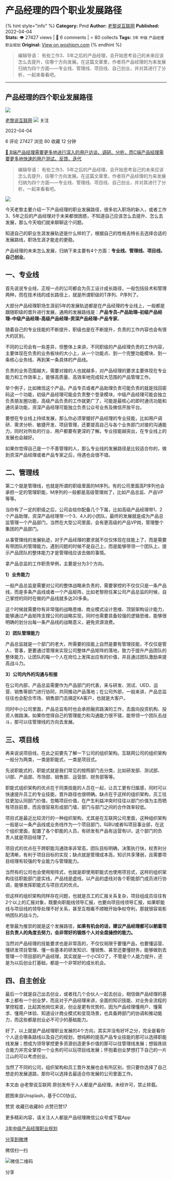 # 产品经理的四个职业发展路径
{% hint style="info" %}
**Category:** Pmd
**Author:** [老黎说互联网](https://www.woshipm.com/u/696676)
**Published:** 2022-04-04  
**Stats:** 👁️ 27427 views | 💬 6 comments | ⭐ 80 collects
**Tags:** `3年` `中级` `产品经理职业规划`
**Original:** [View on woshipm.com](https://www.woshipm.com/pmd/5379827.html)
{% endhint %}
> 编辑导语： 有些工作3、5年之后的产品经理，会开始思考自己的未来应该怎么去提升，往哪个方向发展。在这篇文章里，作者将产品经理的为来发展归纳为四个方面——专业线、管理线、项目线、自己创业，并对其进行了分析，一起来看看吧。

---

## 产品经理的四个职业发展路径

[![](https://static.woshipm.com/WX_U_201806_20180605135121_9401.jpg?imageView2/1/w/72/h/72/q/100)](https://www.woshipm.com/u/696676)

[老黎说互联网](https://www.woshipm.com/u/696676) ![](https://static.woshipm.com/tag/1101_1@2x.png) 关注

2022-04-04

6 评论 27427 浏览 80 收藏 12 分钟

[🔗 B端产品经理需要更多地进行深入的用户访谈、调研、分析，而C端产品经理需要更多地快速的用户测试、反馈、迭代](https://ke.qidianla.com/courses/bcpm)

> 编辑导语： 有些工作3、5年之后的产品经理，会开始思考自己的未来应该怎么去提升，往哪个方向发展。在这篇文章里，作者将产品经理的为来发展归纳为四个方面——专业线、管理线、项目线、自己创业，并对其进行了分析，一起来看看吧。

![](https://image.woshipm.com/wp-files/2022/04/ZZr4rxCEqJbkbcHodvKD.jpg)

今天老黎主要介绍一下产品经理的职业发展路径，很多初入职场的新人，或者工作3、5年之后的产品经理对于未来都很困惑，不知道自己应该怎么去提升、怎么去发展，那么今天咱们就来聊聊这个问题。

知道自己的职业生涯发展轨迹是什么样的了，根据自己的性格去特长去选择合适的发展路线，职场生涯才能走的更稳。

产品经理的未来怎么发展，归纳下来主要有4个方面：**专业线、管理线、项目线、自己创业**。

## 一、专业线

首先说说专业线，正规一点的公司都会为员工设计成长路径，一般包括技术和管理两种，而在技术线的成长路径上，就是所谓职级的T序列、P序列了。

大部分产品经理职场生涯前5年的发展轨迹都是在产品经理的专业线上，一般都是跟随职级的晋升进行发展，通用的发展路线是：**产品专员–产品助理–初级产品经理–中级产品经理–高级产品经理–资深产品经理–产品专家**。

随着自己的专业技能的不断提升，职级也是在不断提升，负责的工作内容也会有很大的区别。

不同的公司会有一些差异，但整体上来讲，不同职级的产品经理负责的工作内容，主要体现在负责的业务板块的大小上，从一个功能点、到一个完整功能模块、到一条核心业务线、再到某一条具体的产品线。

负责的业务范围越大，需要对接的人也就越多，对产品经理的要求主要体现在专业能力和工作效率上，能够高质量、高效率地完成较大范围的产品管理工作。

举个例子，比如微信这个产品，产品专员或者产品助理负责可能负责的就是找回密码这一个功能，初级产品经理可能会负责整个登录模块，中级产品经理可能会独立负责朋友圈功能，高级产品负责的工作就更广了，可能是最核心的即时通讯功能和通讯录功能，资深产品经理可能独立负责公众号业务及微信开放平台。

要想在专业线上持续发展，那么你必须掌握好产品经理的专业技能，比如用户调研、需求分析、敏捷开发、项目管理，还要提高自己与各个业务部门对接的沟通能力，同时对所处的行业、用户都要有更深的了解。专业技能越突出，在专业线上的发展也会越好。

如果你觉得自己是一个不善管理的人，那么专业线的发展路径是比较适合你的，做到资深产品经理或者产品专家之后，待遇也会很不错。

## 二、管理线

第二个就是管理线，也就是所谓的职级里面的M序列。有的公司里面高P序列也会承担一定的管理职能，M序列的一般都是高级管理岗了，比如产品总监、产品VP等等。

当你有了一定的职级之后，公司会给你配备几个下属，比如高级产品经理带1、2个产品助理，资深产品经理带一个3、4人的小团队，最终的发展就是成为产品总监管理一个产品部门，当然在大型公司里面，会有更高级的产品VP岗，管理整个集团的产品部门。

从事管理线的发展轨迹，对于产品经理的要求就不仅仅体现在技能上了，而是需要有带团队的管理能力，遇到问题的时候不是自己上，而是能够带领一个团队上，提示产品团队的整体能力才是管理线应该去做的事情。

拿产品总监的工作职责举例，主要是分为3个方向。

**1）业务能力**

一般产品总监是需要对公司的整体战略来负责的，需要掌控的不仅仅只是一条产品线，而是多条产品线或者一个产品矩阵，比如老黎担任某公司产品总监的时候，自己掌控的同时在做的产品线就多达20多条。

这个时候就需要你有非常强的战略思维、商业模式设计思维、顶层架构设计能力，能够通过产品矩阵支撑公司的战略实现，同时也需要具备较强的逻辑思维，能够很明确的划分出每一条产品线的战略意义，避免资源浪费。

**2）团队管理能力**

产品总监就是一个部门的老大，所需要的技能上自然是要有管理技能，不仅仅是管人、管事，更要通过管理来实现公司整体产品矩阵的落地，致力于提升产品团队的整体能力，让团队的每一个人在岗位上发挥出应有的价值，并且通过团队激励来提高战斗力。

**3）公司内外的沟通与衔接**

在公司内部，产品总监需要作为产品部门的代表，来与研发、测试、UED、运营、销售等部门进行协同，共同推动产品落地；在公司外部，一般来讲，产品总监往往也会配合市场、销售部门去搞定KA客户，也就是大客户。

同时中小公司里面，产品总监有时也会承担融资路演的工作，去面向投资机构、投资人做路演。如果你觉得自己的管理能力和沟通能力很不错，能带领一个团队去战斗，那可以往管理线的方向去发展。

## 三、项目线

再来说说项目线，在此之前要先了解一下公司的组织架构。互联网公司的组织架构一般分为两类，一类是职能式，一类是项目式。

先说职能式的，职能式就是我们常见的按照部门去分类，比如研发部、测试部、UI部、产品部、市场部、销售部、运营部、财务部等等。

职能式组织架构的优点在于同类技能的人员在一起，让员工更有归属感，同时可以快速提升员工的专业技能，晋升路径也很明确。缺点在于这样的组织架构，员工往往更加认同部门价值，忽略项目价值，在产生利益冲突时往往以部门价值为主而牺牲项目前景，而且很容易形成部门墙，部门与部门之间的合作效率较低。

项目式是最近比较流行的一种组织架构，尤其是在互联网公司里面，这种组织架构一般是以一条产品线或业务线作为一个项目部门，叫BU或者叫项目事业部，在这个组织里面，配置了各个职能的人员，有研发有产品有运营有UI，这个部门的负责人就是项目经理了。

项目式的优点在于跨职能沟通效率非常高，团队目标明确，决策执行快，权责利分配清晰，有利于项目目标的实现；缺点就是管理成本高，知识共享薄弱，且需要项目经理有较强的专业能力与管理能力。

当然有的公司也会使用矩阵式，也就是即使用职能式也使用项目式，这样的组织架构往往职能部门是实线，产品线是虚线，以产品的虚线对各个职能部门成员进行协调，能够发挥职能式与项目式的优点。

但这样的组织架构同样存在问题，也就是员工的汇报关系复杂，项目组成员往往有2个以上的汇报对象，既要向职能线领导汇报，也要向项目线领导汇报，如果职能线与项目线的领导处理不好关系，甚至互相看不顺眼开始争权夺利，那就很容易影响团队的战斗力。

老黎最为推崇的就是这个发展路径，**如果有机会的话，建议产品经理都可以朝着项目负责人的角度去努力，会非常好的锻炼个人对全盘操控的能力。**

当然对产品经理的技能要求也是非常高的，不仅仅局限于要懂产品，也要懂运营、懂研发项目管理、懂一些基本的研发知识、懂销售、甚至还要懂财务，能够做到去管理一个项目部的产品经理，其实就是一个小CEO了，不管是个人能力提升，还是为以后创业打基础，都是一个非常好的成长机会。

## 四、自主创业

最后一个就是自己出去创业，或者找几个合伙人一起去创业，相信做产品经理的基本上都有一个创业梦，而且对于产品经理来讲，全面的知识技能、对业务全流程的掌控程度，比起其他岗位来说，创业是更有优势的，因为产品经理懂用户、懂需求、懂用户体验、知道设计商业模式和变现场景，也具备跨部门的协调和推动能力，而这些都是创业必不可少的基础能力。

好了，以上就是产品经理职业发展的4个方向，其实并没有好坏之分，完全是看你个人适合哪条路线以及自己的规划，想纯粹的提高产品专业技能的那可以选择职能线发展；想成为领导掌控更多资源创造更多价值的那可以往管理线发展；想锻炼综合能力并完全掌控一个业务的可以玩项目线发展；怀抱着创业梦想打下自己的一片江山的可以考虑创业。

当然了不同的公司，组织架构和员工晋升发展也会有所区别，但只要你选择了自己想走的发展道路，那你可以选择去最适合你发展的公司里面工作。

本文由 @老黎说互联网 原创发布于人人都是产品经理。未经许可，禁止转载。

题图来自Unsplash，基于CC0协议。

赞赏 收藏已收藏80 点赞已赞17

更多精彩内容，请关注人人都是产品经理微信公众号或下载App

[3年](https://www.woshipm.com/tag/3%e5%b9%b4)[中级](https://www.woshipm.com/tag/%e4%b8%ad%e7%ba%a7)[产品经理职业规划](https://www.woshipm.com/tag/%e4%ba%a7%e5%93%81%e7%bb%8f%e7%90%86%e8%81%8c%e4%b8%9a%e8%a7%84%e5%88%92)

[分享到微博](https://service.weibo.com/share/share.php?appkey=2775287854&title=产品经理的四个职业发展路径&url=https://www.woshipm.com/pmd/5379827.html&pic=https://image.woshipm.com/wp-files/2022/04/ZZr4rxCEqJbkbcHodvKD.jpg)

微信扫一扫

![微信二维码](https://api.pwmqr.com/qrcode/create/?url=https://www.woshipm.com/pmd/5379827.html)

分享